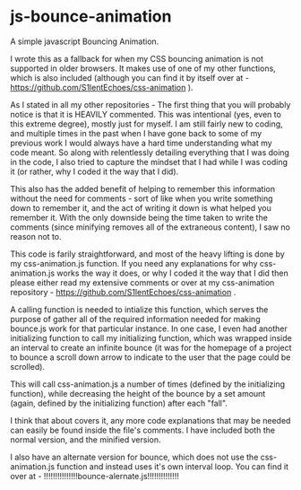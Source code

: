 # js-bounce-animation

A simple javascript Bouncing Animation.

I wrote this as a fallback for when my CSS bouncing animation is not supported in older browsers.  It makes use of one of my other functions, which is also included (although you can find it by itself over at - https://github.com/S1lentEchoes/css-animation ).

As I stated in all my other repositories - The first thing that you will probably notice is that it is HEAVILY commented. This was intentional (yes, even to this extreme degree), mostly just for myself. I am still fairly new to coding, and multiple times in the past when I have gone back to some of my previous work I would always have a hard time understanding what my code meant. So along with relentlessly detailing everything that I was doing in the code, I also tried to capture the mindset that I had while I was coding it (or rather, why I coded it the way that I did).

This also has the added benefit of helping to remember this information without the need for comments - sort of like when you write something down to remember it, and the act of writing it down is what helped you remember it. With the only downside being the time taken to write the comments (since minifying removes all of the extraneous content), I saw no reason not to.

This code is farily straightforward, and most of the heavy lifting is done by my css-animation.js function.  If you need any explanations for why css-animation.js works the way it does, or why I coded it the way that I did then please either read my extensive comments or over at my css-animation repository - https://github.com/S1lentEchoes/css-animation .

A calling function is needed to intialize this function, which serves the purpose of gather all of the required information needed for making bounce.js work for that particular instance.  In one case, I even had another initializing function to call my initializing function, which was wrapped inside an interval to create an infinite bounce (it was for the homepage of a project to bounce a scroll down arrow to indicate to the user that the page could be scrolled).

This will call css-animation.js a number of times (defined by the initializing function), while decreasing the height of the bounce by a set amount (again, defined by the initializing function) after each "fall".

I think that about covers it, any more code explanations that may be needed can easily be found inside the file's comments. I have included both the normal version, and the minified version.

I also have an alternate version for bounce, which does not use the css-animation.js function and instead uses it's own interval loop.  You can find it over at - !!!!!!!!!!!!!!!bounce-alernate.js!!!!!!!!!!!!!!
